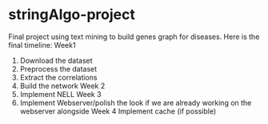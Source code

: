 stringAlgo-project
==================

Final project using text mining to build genes graph for diseases.
Here is the final timeline:
Week1
1. Download the dataset
2. Preprocess the dataset
3. Extract the correlations
4. Build the network
Week 2
1. Implement NELL
Week 3
1. Implement Webserver/polish the look if we are already working on the webserver alongside
Week 4
Implement cache (if possible)
